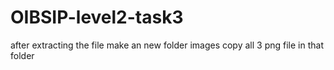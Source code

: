 # OIBSIP-level2-task3
after extracting the file make an new folder images
copy all 3 png file in that folder
